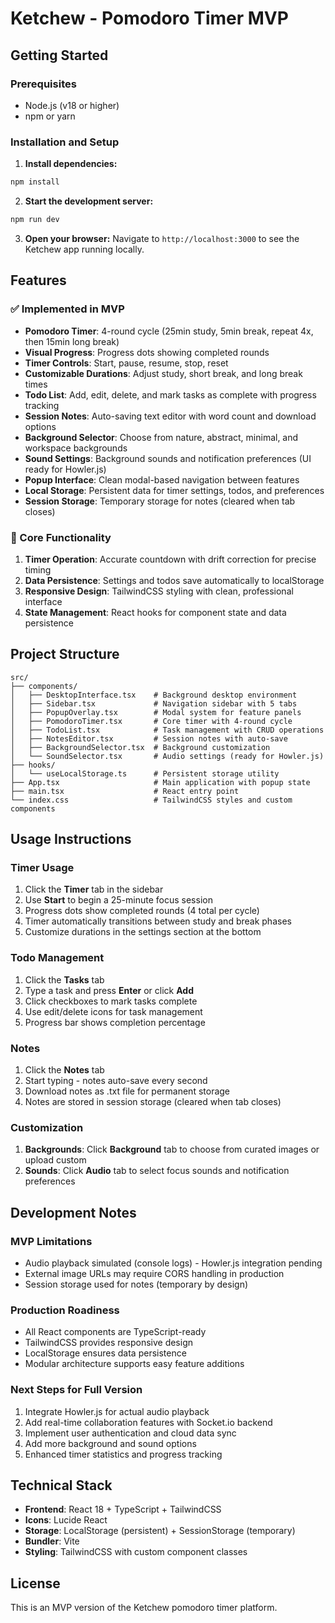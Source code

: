 # Ketchew - Pomodoro Timer MVP

## Getting Started

### Prerequisites
- Node.js (v18 or higher)
- npm or yarn

### Installation and Setup

1. **Install dependencies:**
```bash
npm install
```

2. **Start the development server:**
```bash
npm run dev
```

3. **Open your browser:**
Navigate to `http://localhost:3000` to see the Ketchew app running locally.

## Features

### ✅ Implemented in MVP
- **Pomodoro Timer**: 4-round cycle (25min study, 5min break, repeat 4x, then 15min long break)
- **Visual Progress**: Progress dots showing completed rounds
- **Timer Controls**: Start, pause, resume, stop, reset
- **Customizable Durations**: Adjust study, short break, and long break times
- **Todo List**: Add, edit, delete, and mark tasks as complete with progress tracking
- **Session Notes**: Auto-saving text editor with word count and download options
- **Background Selector**: Choose from nature, abstract, minimal, and workspace backgrounds
- **Sound Settings**: Background sounds and notification preferences (UI ready for Howler.js)
- **Popup Interface**: Clean modal-based navigation between features
- **Local Storage**: Persistent data for timer settings, todos, and preferences
- **Session Storage**: Temporary storage for notes (cleared when tab closes)

### 🎯 Core Functionality
1. **Timer Operation**: Accurate countdown with drift correction for precise timing
2. **Data Persistence**: Settings and todos save automatically to localStorage
3. **Responsive Design**: TailwindCSS styling with clean, professional interface
4. **State Management**: React hooks for component state and data persistence

## Project Structure

```
src/
├── components/
│   ├── DesktopInterface.tsx    # Background desktop environment
│   ├── Sidebar.tsx             # Navigation sidebar with 5 tabs
│   ├── PopupOverlay.tsx        # Modal system for feature panels
│   ├── PomodoroTimer.tsx       # Core timer with 4-round cycle
│   ├── TodoList.tsx            # Task management with CRUD operations
│   ├── NotesEditor.tsx         # Session notes with auto-save
│   ├── BackgroundSelector.tsx  # Background customization
│   └── SoundSelector.tsx       # Audio settings (ready for Howler.js)
├── hooks/
│   └── useLocalStorage.ts      # Persistent storage utility
├── App.tsx                     # Main application with popup state
├── main.tsx                    # React entry point
└── index.css                   # TailwindCSS styles and custom components
```

## Usage Instructions

### Timer Usage
1. Click the **Timer** tab in the sidebar
2. Use **Start** to begin a 25-minute focus session
3. Progress dots show completed rounds (4 total per cycle)
4. Timer automatically transitions between study and break phases
5. Customize durations in the settings section at the bottom

### Todo Management
1. Click the **Tasks** tab
2. Type a task and press **Enter** or click **Add**
3. Click checkboxes to mark tasks complete
4. Use edit/delete icons for task management
5. Progress bar shows completion percentage

### Notes
1. Click the **Notes** tab
2. Start typing - notes auto-save every second
3. Download notes as .txt file for permanent storage
4. Notes are stored in session storage (cleared when tab closes)

### Customization
1. **Backgrounds**: Click **Background** tab to choose from curated images or upload custom
2. **Sounds**: Click **Audio** tab to select focus sounds and notification preferences

## Development Notes

### MVP Limitations
- Audio playback simulated (console logs) - Howler.js integration pending
- External image URLs may require CORS handling in production
- Session storage used for notes (temporary by design)

### Production Roadiness
- All React components are TypeScript-ready
- TailwindCSS provides responsive design
- LocalStorage ensures data persistence
- Modular architecture supports easy feature additions

### Next Steps for Full Version
1. Integrate Howler.js for actual audio playback
2. Add real-time collaboration features with Socket.io backend
3. Implement user authentication and cloud data sync
4. Add more background and sound options
5. Enhanced timer statistics and progress tracking

## Technical Stack
- **Frontend**: React 18 + TypeScript + TailwindCSS
- **Icons**: Lucide React
- **Storage**: LocalStorage (persistent) + SessionStorage (temporary)
- **Bundler**: Vite
- **Styling**: TailwindCSS with custom component classes

## License
This is an MVP version of the Ketchew pomodoro timer platform.
